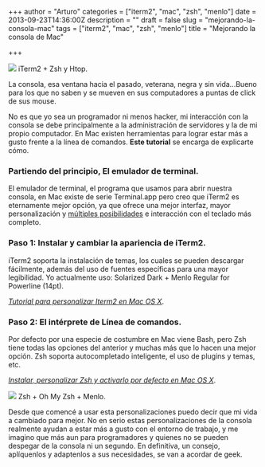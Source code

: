 +++
author = "Arturo"
categories = ["iterm2", "mac", "zsh", "menlo"]
date = 2013-09-23T14:36:00Z
description = ""
draft = false
slug = "mejorando-la-consola-mac"
tags = ["iterm2", "mac", "zsh", "menlo"]
title = "Mejorando la consola de Mac"

+++


![](/content/images/2016/06/iterm2-zsh.jpg)
iTerm2 + Zsh y Htop.

La consola, esa ventana hacia el pasado, veterana, negra y sin vida...Bueno para los que no saben y se mueven en sus computadores a puntas de click de sus mouse.

No es que yo sea un programador ni menos hacker, mi interacción con la consola se debe principalmente a la administración de servidores y la de mi propio computador. En Mac existen herramientas para lograr estar más a gusto frente a la línea de comandos. **Este tutorial** se encarga de explicarte cómo.

<h3>Partiendo del principio, El emulador de terminal.</h3>


El emulador de terminal, el programa que usamos para abrir nuestra consola, en Mac existe de serie Terminal.app pero creo que iTerm2 es eternamente mejor opción, ya que ofrece una mejor interfaz, mayor personalización y <a href="http://www.iterm2.com/#/section/features">múltiples posibilidades</a> e interacción con el teclado más completo.


<h3>Paso 1: Instalar y cambiar la apariencia de iTerm2.</h3>
iTerm2 soporta la instalación de temas, los cuales se pueden descargar fácilmente, además del uso de fuentes específicas para una mayor legibilidad. Yo actualmente uso: Solarized Dark + Menlo Regular for Powerline (14pt).

<em><a href="http://geek.cl/computadores/instalar-personalizar-iterm-2.html" title="Mac: Instalar y personalizar iTerm 2">Tutorial para personalizar Iterm2 en Mac OS X</a></em>.

<h3>Paso 2: El intérprete de Línea de comandos.</h3>
Por defecto por una especie de costumbre en Mac viene Bash, pero Zsh tiene todas las opciones del anterior y muchas más que lo hacen una mejor opción. Zsh soporta autocompletado inteligente, el uso de plugins y temas, etc.

<em><a href="http://geek.cl/computadores/cambio-en-mac-entra-zsh-sale-bash.html">Instalar, personalizar Zsh y activarlo por defecto en Mac OS X</a></em>.

![](/content/images/2016/06/zsh-omz.jpg)
Zsh + Oh My Zsh + Menlo.

Desde que comencé a usar esta personalizaciones puedo decir que mi vida a cambiado para mejor. No en serio estas personalizaciones de la consola realmente ayudan a estar más a gusto con el entorno de trabajo, y me imagino que más aun para programadores y quienes no se pueden despegar de la consola ni un segundo. En definitiva, un consejo, aplíquenlos y adaptenlos a sus necesidades, se van a acordar de geek.